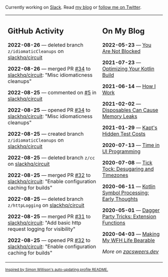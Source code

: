Currently working on [Slack](https://slack.com/). Read [my blog](https://zacsweers.dev/) or [follow me on Twitter](https://twitter.com/ZacSweers).

<table><tr><td valign="top" width="60%">

## GitHub Activity
<!-- githubActivity starts -->
**2022-08-26** — deleted branch `z/idiomaticCleanups` on [slackhq/circuit](https://github.com/slackhq/circuit)

**2022-08-26** — merged PR [#34](https://github.com/slackhq/circuit/pull/34) to [slackhq/circuit](https://github.com/slackhq/circuit): "Misc idiomaticness cleanups"

**2022-08-25** — commented on [#5](https://github.com/slackhq/circuit/issues/5#issuecomment-1227952568) in [slackhq/circuit](https://github.com/slackhq/circuit)

**2022-08-25** — opened PR [#34](https://github.com/slackhq/circuit/pull/34) to [slackhq/circuit](https://github.com/slackhq/circuit): "Misc idiomaticness cleanups"

**2022-08-25** — created branch `z/idiomaticCleanups` on [slackhq/circuit](https://github.com/slackhq/circuit)

**2022-08-25** — deleted branch `z/cc` on [slackhq/circuit](https://github.com/slackhq/circuit)

**2022-08-25** — merged PR [#32](https://github.com/slackhq/circuit/pull/32) to [slackhq/circuit](https://github.com/slackhq/circuit): "Enable configuration caching for builds"

**2022-08-25** — deleted branch `z/httpLogging` on [slackhq/circuit](https://github.com/slackhq/circuit)

**2022-08-25** — merged PR [#31](https://github.com/slackhq/circuit/pull/31) to [slackhq/circuit](https://github.com/slackhq/circuit): "Add basic http request logging for visibility"

**2022-08-25** — opened PR [#32](https://github.com/slackhq/circuit/pull/32) to [slackhq/circuit](https://github.com/slackhq/circuit): "Enable configuration caching for builds"
<!-- githubActivity ends -->
</td><td valign="top" width="40%">

## On My Blog
<!-- blog starts -->
**2022-05-23** — [You Are Not Blocked](https://www.zacsweers.dev/you-are-not-blocked/)

**2021-07-23** — [Optimizing Your Kotlin Build](https://www.zacsweers.dev/optimizing-your-kotlin-build/)

**2021-06-14** — [How I Work](https://www.zacsweers.dev/how-i-work/)

**2021-02-02** — [Disposables Can Cause Memory Leaks](https://www.zacsweers.dev/disposables-can-cause-memory-leaks/)

**2021-01-29** — [Kapt's Hidden Test Costs](https://www.zacsweers.dev/kapts-hidden-test-costs/)

**2020-07-13** — [Time in UI Programming](https://www.zacsweers.dev/time-in-ui/)

**2020-07-08** — [Tick Tock: Desugaring and Timezones](https://www.zacsweers.dev/ticktock-desugaring-timezones/)

**2020-06-11** — [Kotlin Symbol Processing: Early Thoughts](https://www.zacsweers.dev/kotlin-symbol-processor-early-thoughts/)

**2020-05-01** — [Dagger Party Tricks: Extension Functions](https://www.zacsweers.dev/dagger-party-tricks-extension-functions/)

**2020-04-03** — [Making My WFH Life Bearable](https://www.zacsweers.dev/making-wfh-life-bearable/)
<!-- blog ends -->
_More on [zacsweers.dev](https://zacsweers.dev/)_
</td></tr></table>

<sub><a href="https://simonwillison.net/2020/Jul/10/self-updating-profile-readme/">Inspired by Simon Willison's auto-updating profile README.</a></sub>